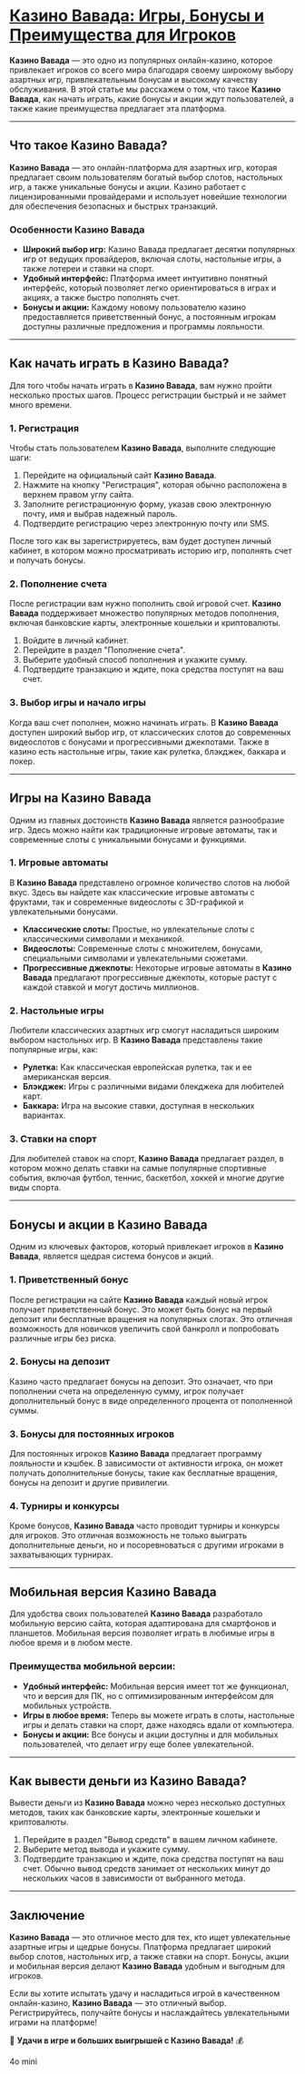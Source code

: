 # [Казино Вавада: Игры, Бонусы и Преимущества для Игроков](https://partnervavadarv.com?promo=75590753-cc8b-4c4a-8d71-99b7a2293439-jud\&target=register)

**Казино Вавада** — это одно из популярных онлайн-казино, которое привлекает игроков со всего мира благодаря своему широкому выбору азартных игр, привлекательным бонусам и высокому качеству обслуживания. В этой статье мы расскажем о том, что такое **Казино Вавада**, как начать играть, какие бонусы и акции ждут пользователей, а также какие преимущества предлагает эта платформа.

***

## Что такое Казино Вавада?

**Казино Вавада** — это онлайн-платформа для азартных игр, которая предлагает своим пользователям богатый выбор слотов, настольных игр, а также уникальные бонусы и акции. Казино работает с лицензированными провайдерами и использует новейшие технологии для обеспечения безопасных и быстрых транзакций.

### Особенности Казино Вавада

* **Широкий выбор игр:** Казино Вавада предлагает десятки популярных игр от ведущих провайдеров, включая слоты, настольные игры, а также лотереи и ставки на спорт.
* **Удобный интерфейс:** Платформа имеет интуитивно понятный интерфейс, который позволяет легко ориентироваться в играх и акциях, а также быстро пополнять счет.
* **Бонусы и акции:** Каждому новому пользователю казино предоставляется приветственный бонус, а постоянным игрокам доступны различные предложения и программы лояльности.

***

## Как начать играть в Казино Вавада?

Для того чтобы начать играть в **Казино Вавада**, вам нужно пройти несколько простых шагов. Процесс регистрации быстрый и не займет много времени.

### 1. **Регистрация**

Чтобы стать пользователем **Казино Вавада**, выполните следующие шаги:

1. Перейдите на официальный сайт **Казино Вавада**.
2. Нажмите на кнопку "Регистрация", которая обычно расположена в верхнем правом углу сайта.
3. Заполните регистрационную форму, указав свою электронную почту, имя и выбрав надежный пароль.
4. Подтвердите регистрацию через электронную почту или SMS.

После того как вы зарегистрируетесь, вам будет доступен личный кабинет, в котором можно просматривать историю игр, пополнять счет и получать бонусы.

### 2. **Пополнение счета**

После регистрации вам нужно пополнить свой игровой счет. **Казино Вавада** поддерживает множество популярных методов пополнения, включая банковские карты, электронные кошельки и криптовалюты.

1. Войдите в личный кабинет.
2. Перейдите в раздел "Пополнение счета".
3. Выберите удобный способ пополнения и укажите сумму.
4. Подтвердите транзакцию и ждите, пока средства поступят на ваш счет.

### 3. **Выбор игры и начало игры**

Когда ваш счет пополнен, можно начинать играть. В **Казино Вавада** доступен широкий выбор игр, от классических слотов до современных видеослотов с бонусами и прогрессивными джекпотами. Также в казино есть настольные игры, такие как рулетка, блэкджек, баккара и покер.

***

## Игры на Казино Вавада

Одним из главных достоинств **Казино Вавада** является разнообразие игр. Здесь можно найти как традиционные игровые автоматы, так и современные слоты с уникальными бонусами и функциями.

### 1. **Игровые автоматы**

В **Казино Вавада** представлено огромное количество слотов на любой вкус. Здесь вы найдете как классические игровые автоматы с фруктами, так и современные видеослоты с 3D-графикой и увлекательными бонусами.

* **Классические слоты:** Простые, но увлекательные слоты с классическими символами и механикой.
* **Видеослоты:** Современные слоты с множителем, бонусами, специальными символами и увлекательными сюжетами.
* **Прогрессивные джекпоты:** Некоторые игровые автоматы в **Казино Вавада** предлагают прогрессивные джекпоты, которые растут с каждой ставкой и могут достичь миллионов.

### 2. **Настольные игры**

Любители классических азартных игр смогут насладиться широким выбором настольных игр. В **Казино Вавада** представлены такие популярные игры, как:

* **Рулетка:** Как классическая европейская рулетка, так и ее американская версия.
* **Блэкджек:** Игры с различными видами блекджека для любителей карт.
* **Баккара:** Игра на высокие ставки, доступная в нескольких вариантах.

### 3. **Ставки на спорт**

Для любителей ставок на спорт, **Казино Вавада** предлагает раздел, в котором можно делать ставки на самые популярные спортивные события, включая футбол, теннис, баскетбол, хоккей и многие другие виды спорта.

***

## Бонусы и акции в Казино Вавада

Одним из ключевых факторов, который привлекает игроков в **Казино Вавада**, является щедрая система бонусов и акций.

### 1. **Приветственный бонус**

После регистрации на сайте **Казино Вавада** каждый новый игрок получает приветственный бонус. Это может быть бонус на первый депозит или бесплатные вращения на популярных слотах. Это отличная возможность для новичков увеличить свой банкролл и попробовать различные игры без риска.

### 2. **Бонусы на депозит**

Казино часто предлагает бонусы на депозит. Это означает, что при пополнении счета на определенную сумму, игрок получает дополнительный бонус в виде определенного процента от пополненной суммы.

### 3. **Бонусы для постоянных игроков**

Для постоянных игроков **Казино Вавада** предлагает программу лояльности и кэшбек. В зависимости от активности игрока, он может получать дополнительные бонусы, такие как бесплатные вращения, бонусы на депозит и другие привилегии.

### 4. **Турниры и конкурсы**

Кроме бонусов, **Казино Вавада** часто проводит турниры и конкурсы для игроков. Это отличная возможность не только выиграть дополнительные деньги, но и посоревноваться с другими игроками в захватывающих турнирах.

***

## Мобильная версия Казино Вавада

Для удобства своих пользователей **Казино Вавада** разработало мобильную версию сайта, которая адаптирована для смартфонов и планшетов. Мобильная версия позволяет играть в любимые игры в любое время и в любом месте.

### Преимущества мобильной версии:

* **Удобный интерфейс:** Мобильная версия имеет тот же функционал, что и версия для ПК, но с оптимизированным интерфейсом для мобильных устройств.
* **Игры в любое время:** Теперь вы можете играть в слоты, настольные игры и делать ставки на спорт, даже находясь вдали от компьютера.
* **Бонусы и акции:** Все бонусы и акции доступны и для мобильных пользователей, что делает игру еще более увлекательной.

***

## Как вывести деньги из Казино Вавада?

Вывести деньги из **Казино Вавада** можно через несколько доступных методов, таких как банковские карты, электронные кошельки и криптовалюты.

1. Перейдите в раздел "Вывод средств" в вашем личном кабинете.
2. Выберите метод вывода и укажите сумму.
3. Подтвердите транзакцию и ждите, пока средства поступят на ваш счет. Обычно вывод средств занимает от нескольких минут до нескольких часов в зависимости от выбранного метода.

***

## Заключение

**Казино Вавада** — это отличное место для тех, кто ищет увлекательные азартные игры и щедрые бонусы. Платформа предлагает широкий выбор слотов, настольных игр, а также ставки на спорт. Бонусы, акции и мобильная версия делают **Казино Вавада** удобным и выгодным для игроков.

Если вы хотите испытать удачу и насладиться игрой в качественном онлайн-казино, **Казино Вавада** — это отличный выбор. Регистрируйтесь, получайте бонусы и наслаждайтесь увлекательными играми на платформе!

🎰 **Удачи в игре и больших выигрышей с Казино Вавада!** 💰




4o mini
